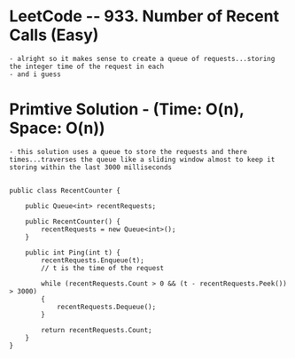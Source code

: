 # LeetCode -- 933. Number of Recent Calls (Easy)

    - alright so it makes sense to create a queue of requests...storing the integer time of the request in each
    - and i guess 





    

# Primtive Solution - (Time: O(n), Space: O(n))

    - this solution uses a queue to store the requests and there times...traverses the queue like a sliding window almost to keep it storing within the last 3000 milliseconds
    

    public class RecentCounter {

        public Queue<int> recentRequests;

        public RecentCounter() {
            recentRequests = new Queue<int>();
        }
        
        public int Ping(int t) {
            recentRequests.Enqueue(t);
            // t is the time of the request

            while (recentRequests.Count > 0 && (t - recentRequests.Peek()) > 3000)
            {
                recentRequests.Dequeue();
            }
            
            return recentRequests.Count;
        }
    }










